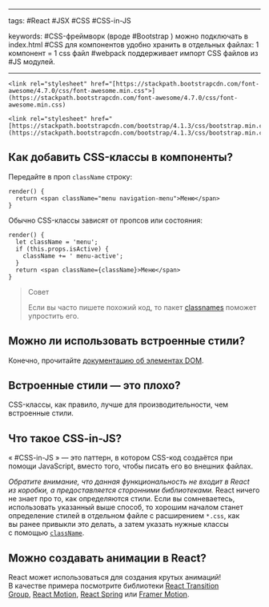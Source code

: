 ____

tags: #React #JSX #CSS #CSS-in-JS

keywords:
#CSS-фреймворк (вроде #Bootstrap ) можно подключать в index.html
#CSS для компонентов удобно хранить в отдельных файлах: 1 компонент = 1 css файл
#webpack поддерживает импорт CSS файлов из #JS модулей.

_____
~~~
<link rel="stylesheet" href="[https://stackpath.bootstrapcdn.com/font-awesome/4.7.0/css/font-awesome.min.css">](https://stackpath.bootstrapcdn.com/font-awesome/4.7.0/css/font-awesome.min.css) 

<link rel="stylesheet" href="[https://stackpath.bootstrapcdn.com/bootstrap/4.1.3/css/bootstrap.min.css">](https://stackpath.bootstrapcdn.com/bootstrap/4.1.3/css/bootstrap.min.css)
~~~

## Как добавить CSS-классы в компоненты?

Передайте в проп `className` строку:

```
render() {
  return <span className="menu navigation-menu">Меню</span>
}
```

Обычно CSS-классы зависят от пропсов или состояния:

```
render() {
  let className = 'menu';
  if (this.props.isActive) {
    className += ' menu-active';
  }
  return <span className={className}>Меню</span>
}
```

> Совет
> 
> Если вы часто пишете похожий код, то пакет [classnames](https://www.npmjs.com/package/classnames#usage-with-reactjs) поможет упростить его.

## Можно ли использовать встроенные стили?

Конечно, прочитайте [документацию об элементах DOM](https://ru.reactjs.org/docs/dom-elements.html#style).

## Встроенные стили — это плохо?

CSS-классы, как правило, лучше для производительности, чем встроенные стили.

## Что такое CSS-in-JS?

« #CSS-in-JS » — это паттерн, в котором CSS-код создаётся при помощи JavaScript, вместо того, чтобы писать его во внешних файлах.

_Обратите внимание, что данная функциональность не входит в React из коробки, а предоставляется сторонними библиотеками._ React ничего не знает про то, как определяются стили. Если вы сомневаетесь, использовать указанный выше способ, то хорошим началом станет определение стилей в отдельном файле с расширением `*.css`, как вы ранее привыкли это делать, а затем указать нужные классы с помощью [`className`](https://ru.reactjs.org/docs/dom-elements.html#classname).

## Можно создавать анимации в React?

React может использоваться для создания крутых анимаций! В качестве примера посмотрите библиотеки [React Transition Group](https://reactcommunity.org/react-transition-group/), [React Motion](https://github.com/chenglou/react-motion), [React Spring](https://github.com/react-spring/react-spring) или [Framer Motion](https://framer.com/motion).